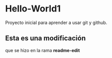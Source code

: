 # Hello-World1
Proyecto inicial para aprender a usar git y github.

## Esta es una modificación 

que se hizo en la rama **readme-edit**
